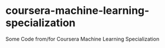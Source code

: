 # coursera-machine-learning-specialization
Some Code from/for Coursera Machine Learning Specialization

